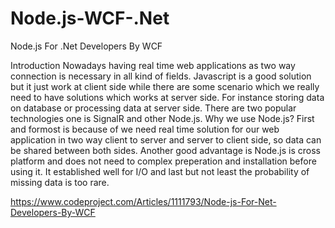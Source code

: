 # Node.js-WCF-.Net
Node.js For .Net Developers By WCF

Introduction
Nowadays having real time web applications as two way connection is necessary in all kind of fields. 
Javascript is a good solution but it just work at client side while there are some scenario which we really need to have solutions
which works at server side. For instance storing data on database or processing data at server side. There are two popular technologies one is SignalR and other Node.js.
Why we use Node.js?
First and formost is because of we need real time solution for our web application in two way client to server and server to client side, so data can be shared between both sides. Another good advantage is Node.js is cross platform and does not need to complex preperation and installation before using it. It established well for I/O and last but not least the probability of missing data is too rare.


https://www.codeproject.com/Articles/1111793/Node-js-For-Net-Developers-By-WCF
